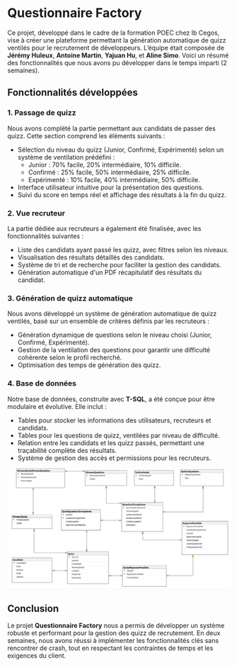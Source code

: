 # Questionnaire Factory

Ce projet, développé dans le cadre de la formation POEC chez Ib Cegos, vise à créer une plateforme permettant la génération automatique de quizz ventilés pour le recrutement de développeurs. L’équipe était composée de **Jérémy Huleux**, **Antoine Martin**, **Yajuan Hu**, et **Aline Simo**. Voici un résumé des fonctionnalités que nous avons pu développer dans le temps imparti (2 semaines).

## Fonctionnalités développées

### 1. Passage de quizz

Nous avons complété la partie permettant aux candidats de passer des quizz. Cette section comprend les éléments suivants :

- Sélection du niveau du quizz (Junior, Confirmé, Expérimenté) selon un système de ventilation prédéfini :
  - Junior : 70% facile, 20% intermédiaire, 10% difficile.
  - Confirmé : 25% facile, 50% intermédiaire, 25% difficile.
  - Expérimenté : 10% facile, 40% intermédiaire, 50% difficile.
- Interface utilisateur intuitive pour la présentation des questions.
- Suivi du score en temps réel et affichage des résultats à la fin du quizz.

### 2. Vue recruteur

La partie dédiée aux recruteurs a également été finalisée, avec les fonctionnalités suivantes :

- Liste des candidats ayant passé les quizz, avec filtres selon les niveaux.
- Visualisation des résultats détaillés des candidats.
- Système de tri et de recherche pour faciliter la gestion des candidats.
- Génération automatique d'un PDF récapitulatif des résultats du candidat.

### 3. Génération de quizz automatique

Nous avons développé un système de génération automatique de quizz ventilés, basé sur un ensemble de critères définis par les recruteurs :

- Génération dynamique de questions selon le niveau choisi (Junior, Confirmé, Expérimenté).
- Gestion de la ventilation des questions pour garantir une difficulté cohérente selon le profil recherché.
- Optimisation des temps de génération des quizz.

### 4. Base de données

Notre base de données, construite avec **T-SQL**, a été conçue pour être modulaire et évolutive. Elle inclut :

- Tables pour stocker les informations des utilisateurs, recruteurs et candidats.
- Tables pour les questions de quizz, ventilées par niveau de difficulté.
- Relation entre les candidats et les quizz passés, permettant une traçabilité complète des résultats.
- Système de gestion des accès et permissions pour les recruteurs.

![Capture d'écran](https://github.com/Jeremy-Huleux/QuestionnaireFactory/blob/master/bdd.png?raw=true)

## Conclusion

Le projet **Questionnaire Factory** nous a permis de développer un système robuste et performant pour la gestion des quizz de recrutement. En deux semaines, nous avons réussi à implémenter les fonctionnalités clés sans rencontrer de crash, tout en respectant les contraintes de temps et les exigences du client.
